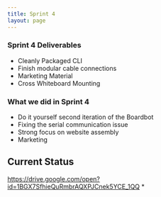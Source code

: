 ```yaml
---
title: Sprint 4
layout: page
---
```


### Sprint 4 Deliverables
* Cleanly Packaged CLI
* Finish modular cable connections
* Marketing Material
* Cross Whiteboard Mounting
### What we did in Sprint 4
* Do it yourself second iteration of the Boardbot
* Fixing the serial communication issue
* Strong focus on website assembly 
* Marketing

## Current Status 
https://drive.google.com/open?id=1BGX7SfhieQuRmbrAQXPJCnek5YCE_1QQ
*